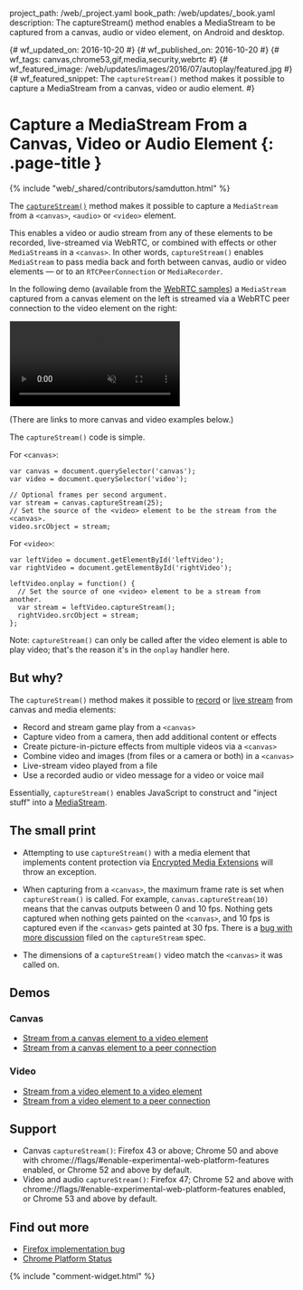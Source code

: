 project_path: /web/_project.yaml
book_path: /web/updates/_book.yaml
description: The captureStream() method enables a MediaStream to be captured from a canvas, audio or video element, on Android and desktop.

{# wf_updated_on: 2016-10-20 #}
{# wf_published_on: 2016-10-20 #}
{# wf_tags: canvas,chrome53,gif,media,security,webrtc #}
{# wf_featured_image: /web/updates/images/2016/07/autoplay/featured.jpg #}
{# wf_featured_snippet: The <code>captureStream()</code> method makes it possible to capture a MediaStream from a canvas, video or audio element. #}

<style>
video {
  border: 1px solid #ccc;
  max-width: 80%;
}
@media max-width: 500px {
  video {
    max-width: 100%;
  }
}
</style>

# Capture a MediaStream From a Canvas, Video or Audio Element {: .page-title }

{% include "web/_shared/contributors/samdutton.html" %}

The <a href="https://w3c.github.io/mediacapture-fromelement/#dfn-capturestream"
title="W3C captureStream() spec"><code>captureStream()</code></a> method makes
it possible to capture a `MediaStream` from a <code>&lt;canvas&gt;</code>,
<code>&lt;audio&gt;</code> or <code>&lt;video&gt;</code> element.

This enables a video or audio stream from any of these elements to be recorded,
live-streamed via WebRTC, or combined with effects or other `MediaStream`s in a
`<canvas>`. In other words, `captureStream()` enables `MediaStream` to pass
media back and forth between canvas, audio or video elements — or to an
`RTCPeerConnection` or `MediaRecorder`.

In the following demo (available from the
[WebRTC samples](https://webrtc.github.io/samples/src/content/capture/canvas-pc/))
a `MediaStream` captured from a canvas element on the left is streamed via a
WebRTC peer connection to the video element on the right:

<video autoplay loop muted>
  <source src="/web/updates/videos/2016/07/capture-stream/canvas-pc.webm" type="video/webm" />
  <source src="/web/updates/videos/2016/07/capture-stream/canvas-pc.mp4" type="video/mp4" />
  <p>Sorry! Your browser does not support the video element.</p>
</video>

(There are links to more canvas and video examples below.)

The `captureStream()` code is simple.

For `<canvas>`:

    var canvas = document.querySelector('canvas');
    var video = document.querySelector('video');

    // Optional frames per second argument.
    var stream = canvas.captureStream(25);
    // Set the source of the <video> element to be the stream from the <canvas>.
    video.srcObject = stream;

For `<video>`:

    var leftVideo = document.getElementById('leftVideo');
    var rightVideo = document.getElementById('rightVideo');

    leftVideo.onplay = function() {
      // Set the source of one <video> element to be a stream from another.
      var stream = leftVideo.captureStream();
      rightVideo.srcObject = stream;
    };

Note: `captureStream()` can only be called after the video element is able
to play video; that's the reason it's in the `onplay` handler here.

## But why?

The `captureStream()` method makes it possible to
[record](/web/updates/2016/01/mediarecorder) or
[live stream](http://www.html5rocks.com/en/tutorials/webrtc/basics/) from canvas
and media elements:

* Record and stream game play from a `<canvas>`
* Capture video from a camera, then add additional content or effects
* Create picture-in-picture effects from multiple videos via a `<canvas>`
* Combine video and images (from files or a camera or both) in a `<canvas>`
* Live-stream video played from a file
* Use a recorded audio or video message for a video or voice mail

Essentially, `captureStream()` enables JavaScript to construct and "inject
stuff" into a
[MediaStream](https://developer.mozilla.org/en/docs/Web/API/MediaStream).

## The small print

* Attempting to use `captureStream()` with a media element that implements
content protection via
[Encrypted Media Extensions](http://www.html5rocks.com/en/tutorials/eme/basics/)
will throw an exception.

* When capturing from a `<canvas>`, the maximum frame rate is set when
`captureStream()` is called. For example, `canvas.captureStream(10)` means that
the canvas outputs between 0 and 10 fps. Nothing gets captured when nothing gets
painted on the `<canvas>`, and 10 fps is captured even if the `<canvas>` gets
painted at 30 fps. There is a
[bug with more discussion](https://github.com/w3c/mediacapture-fromelement/issues/43)
filed on the `captureStream` spec.

* The dimensions of a `captureStream()` video match the `<canvas>` it was called
on.

## Demos

### Canvas
* [Stream from a canvas element to a video element](https://webrtc.github.io/samples/src/content/capture/canvas-video/)
* [Stream from a canvas element to a peer connection](https://webrtc.github.io/samples/src/content/capture/canvas-pc/)

### Video
* [Stream from a video element to a video element](https://webrtc.github.io/samples/src/content/capture/video-video/)
* [Stream from a video element to a peer connection](https://webrtc.github.io/samples/src/content/capture/video-pc/)

## Support
* Canvas `captureStream()`: Firefox 43 or above; Chrome 50 and above with
chrome://flags/#enable-experimental-web-platform-features enabled, or Chrome 52
and above by default.
* Video and audio `captureStream()`: Firefox 47; Chrome 52 and above with
chrome://flags/#enable-experimental-web-platform-features enabled, or Chrome 53
and above by default.

## Find out more
* [Firefox implementation bug](https://bugzilla.mozilla.org/show_bug.cgi?id=664918)
* [Chrome Platform Status](https://www.chromestatus.com/feature/5522768674160640)


{% include "comment-widget.html" %}
